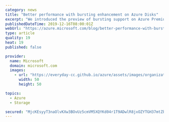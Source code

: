 ```yaml
---
category: news
title: "Better performance with bursting enhancement on Azure Disks"
excerpt: "We introduced the preview of bursting support on Azure Premium SSD Disks, and new disk sizes 4/8/16 GiB on both Premium & Standard SSDs at Microsoft Ignite in November. We would like to share more details about it. With bursting, eligible Premium SSD disks can now achieve up to 30x of the provisioned"
publishedDateTime: 2019-12-16T08:00:01Z
webUrl: "https://azure.microsoft.com/blog/better-performance-with-bursting-enhancement-on-azure-disks/"
type: article
quality: 19
heat: 19
published: false

provider:
  name: Microsoft
  domain: microsoft.com
  images:
    - url: "https://everyday-cc.github.io/azure/assets/images/organizations/microsoft.com-50x50.jpg"
      width: 50
      height: 50

topics:
  - Azure
  - Storage

secured: "MjcKEsyyT3naOlvKXw3BOvUz5cmVM5XQYKd04r1T9ADwlR8jxOZYTGH37mtZb4AP1QjM2JXLdfDOfZc8sbvr6g4hQ/X7QDwU8qE+jOATGEYErK7Q+PULuco4n7agyEVNPOtr1KPIWd24+le6v9D8zb2HfPGxjwYVmW+Ow03MywsgnHFzUcHKOaqWtO/7d9sqG9XaFTWYRn4A9AhwZBBu1+p3328M1ylwWJA8W8jmISHJgsVGweRMt+oGwuz6Yaq9dAiDCGrbpwRRgOlzy22BhlgpEHCiCTdtBt1XxpIqVEW8Ltu68YXrnhPNWJWj6GLd5BzZkowv6byLCHJmeen+aw==;jeh0VRugDL/ZtMT3zlZ6Gg=="
---
```


